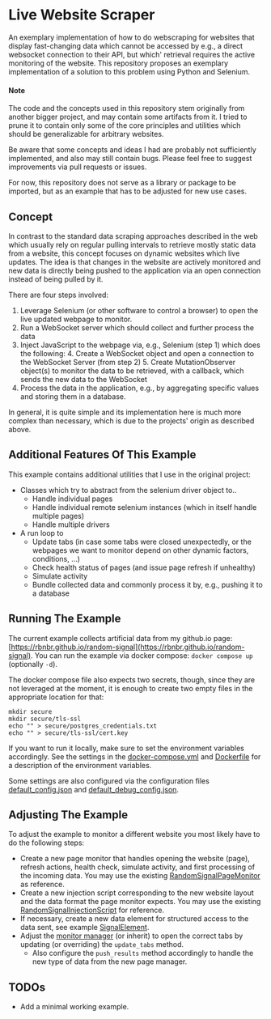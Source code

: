 # Live Website Scraper

An exemplary implementation of how to do webscraping for websites that display fast-changing data which cannot be accessed by e.g., a direct websocket connection to their API, but which' retrieval requires the active monitoring of the website.
This repository proposes an exemplary implementation of a solution to this problem using Python and Selenium.

#### Note
The code and the concepts used in this repository stem originally from another bigger project, and may contain some artifacts from it.
I tried to prune it to contain only some of the core principles and utilities which should be generalizable for arbitrary websites.

Be aware that some concepts and ideas I had are probably not sufficiently implemented, and also may still contain bugs.
Please feel free to suggest improvements via pull requests or issues.

For now, this repository does not serve as a library or package to be imported, but as an example that has to be adjusted for new use cases.

## Concept
In contrast to the standard data scraping approaches described in the web which usually rely on regular pulling intervals to retrieve mostly static data from a website, this concept focuses on dynamic websites which live updates.
The idea is that changes in the website are actively monitored and new data is directly being pushed to the application via an open connection instead of being pulled by it.

There are four steps involved:
1. Leverage Selenium (or other software to control a browser) to open the live updated webpage to monitor.
2. Run a WebSocket server which should collect and further process the data
3. Inject JavaScript to the webpage via, e.g., Selenium (step 1) which does the following:
   4. Create a WebSocket object and open a connection to the WebSocket Server (from step 2)
   5. Create MutationObserver object(s) to monitor the data to be retrieved, with a callback, which sends the new data to the WebSocket
6. Process the data in the application, e.g., by aggregating specific values and storing them in a database.

In general, it is quite simple and its implementation here is much more complex than necessary, which is due to the projects' origin as described above.

## Additional Features Of This Example
This example contains additional utilities that I use in the original project:
- Classes which try to abstract from the selenium driver object to..
  - Handle individual pages
  - Handle individual remote selenium instances (which in itself handle multiple pages)
  - Handle multiple drivers
- A run loop to
  - Update tabs (in case some tabs were closed unexpectedly, or the webpages we want to monitor depend on other dynamic factors, conditions, ...)
  - Check health status of pages (and issue page refresh if unhealthy)
  - Simulate activity
  - Bundle collected data and commonly process it by, e.g., pushing it to a database

## Running The Example
The current example collects artificial data from my github.io page: [https://rbnbr.github.io/random-signal](https://rbnbr.github.io/random-signal).
You can run the example via docker compose: ``docker compose up`` (optionally ``-d``).

The docker compose file also expects two secrets, though, since they are not leveraged at the moment, it is enough to create two empty files in the appropriate location for that:
```
mkdir secure
mkdir secure/tls-ssl
echo "" > secure/postgres_credentials.txt
echo "" > secure/tls-ssl/cert.key
```

If you want to run it locally, make sure to set the environment variables accordingly.
See the settings in the [docker-compose.yml](./docker-compose.yml) and [Dockerfile](./Dockerfile) for a description of the environment variables.

Some settings are also configured via the configuration files [default_config.json](./default_config.json) and [default_debug_config.json](./default_debug_config.json).

## Adjusting The Example
To adjust the example to monitor a different website you most likely have to do the following steps:
- Create a new page monitor that handles opening the website (page), refresh actions, health check, simulate activity, and first processing of the incoming data.
  You may use the existing [RandomSignalPageMonitor](./src/page_monitors/random_signal_spm.py) as reference.
- Create a new injection script corresponding to the new website layout and the data format the page monitor expects.
  You may use the existing [RandomSignalInjectionScript](./src/injection_scripts/add_ws_connection_and_mutation_observer_for_signal.js) for reference.
- If necessary, create a new data element for structured access to the data sent, see example [SignalElement](./src/data_elements/signal_element.py).
- Adjust the [monitor manager](./src/abc/monitor_manager.py) (or inherit) to open the correct tabs by updating (or overriding) the ``update_tabs`` method.
  - Also configure the ``push_results`` method accordingly to handle the new type of data from the new page manager.

## TODOs
- Add a minimal working example.
